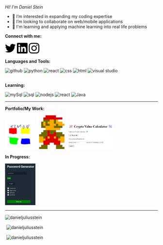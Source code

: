  *Hi! I'm Daniel Stein*

- 👀 I’m interested in expanding my coding expertise 
- 🤝 I’m looking to collaborate on web/mobile applications
- 📖 I'm learning and applying machine learning into real life problems

<!---
danieljuliusstein/danieljuliusstein is a ✨ special ✨ repository because its `README.md` (this file) appears on your GitHub profile.
You can click the Preview link to take a look at your changes.
--->
**Connect with me:**

[<img alt="twitter" width="35px" src="twitter.svg" />](https://twitter.com/danielj_stein)
[<img alt="linked in profile" width="35px" src="linkedin.svg" />](https://www.linkedin.com/in/daniel-stein-8a36b8276/)
[<img alt="instagram" width="35px" src="instagram.svg" />](https://www.instagram.com/danieljuliusstein/)

**Languages and Tools:**

<img alt="github" width="35px" src="https://github.com/danieljuliusstein/danieljuliusstein/assets/69329733/8700c04d-91a1-456a-a7ab-e02341ecc8b8" />
<img alt="python" width="35px" src="https://github.com/danieljuliusstein/danieljuliusstein/assets/69329733/ee06c772-0425-4445-90fa-856ee118d124" />
<img alt="react" width="35px" src="https://github.com/danieljuliusstein/danieljuliusstein/assets/69329733/f40738bc-1988-49d7-a01a-e88ef65889b4" />
<img alt="css" width="35px" src="https://github.com/danieljuliusstein/danieljuliusstein/assets/69329733/e4e79320-425a-46aa-9e66-453124400ae6" />
<img alt="html" width="35px" src="https://github.com/danieljuliusstein/danieljuliusstein/assets/69329733/b7d62bb5-7f77-46dc-9996-df05be40dc09" />
<img alt="visual studio" width="35px" src="https://github.com/danieljuliusstein/danieljuliusstein/assets/69329733/595aba80-a6ac-44b3-9475-8fd5dac70cbd" />

<br>
</br>

**Learning:**

<img alt="mySql" width="35px" src="https://github.com/danieljuliusstein/danieljuliusstein/assets/69329733/91247300-5607-4eb5-bbcb-30ddde790362" />
<img alt="sql" width="35px" src="https://github.com/danieljuliusstein/danieljuliusstein/assets/69329733/c272d6ed-c9e7-441c-abe5-efc8e5222e0d" />
<img alt="nodejs" width="35px" src="https://github.com/danieljuliusstein/danieljuliusstein/assets/69329733/1dd19886-d4ba-4978-b9bf-73f2975d623b" />
<img alt="react" width="35px" src="https://github.com/danieljuliusstein/danieljuliusstein/assets/69329733/52427d05-d604-43ab-a495-122351cc8157" />
<img alt="Java" width="35px" src="https://github.com/danieljuliusstein/danieljuliusstein/assets/69329733/560d82ec-16e2-441e-a720-8d697ecc3a50)" />


------------------------

**Portfolio/My Work:**

[<img alt="simon" width="100px" src="simon.svg" />](https://github.com/danieljuliusstein/Python-Projects-/blob/main/Simon%20Game)
[<img alt="mario" width="100px" src="mario-removebg-preview.png" />](https://github.com/danieljuliusstein/Mario-Game)
[<img alt="crypto" width="150px" src="Crypto.png" />](https://github.com/danieljuliusstein/HTML-/blob/main/CryptoValueCalculator)

**In Progress:**

[<img alt="pass" width="100px" src="passGenerator.png" />](https://github.com/danieljuliusstein/PassGeneratorHTML)

------------------------

<p align="left"> <img src="https://komarev.com/ghpvc/?username=danieljuliusstein&label=Profile%20views&color=0e75b6&style=flat" alt="danieljuliusstein" /> </p>

<p align="left">
</p>

<p>&nbsp;<img align="center" src="https://github-readme-stats.vercel.app/api?username=danieljuliusstein&show_icons=true&locale=en" alt="danieljuliusstein" /></p>
<p>&nbsp;<img align="center" src="https://github-readme-stats-git-masterrstaa-rickstaa.vercel.app/api/top-langs/?username=danieljuliusstein" alt="danieljuliusstein" /></p>

